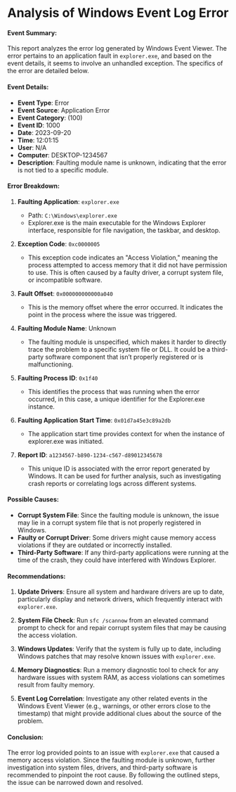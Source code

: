 # Analysis of Windows Event Log Error

#### Event Summary:
This report analyzes the error log generated by Windows Event Viewer. The error pertains to an application fault in `explorer.exe`, and based on the event details, it seems to involve an unhandled exception. The specifics of the error are detailed below.

#### Event Details:
- **Event Type**: Error
- **Event Source**: Application Error
- **Event Category**: (100)
- **Event ID**: 1000
- **Date**: 2023-09-20
- **Time**: 12:01:15
- **User**: N/A
- **Computer**: DESKTOP-1234567
- **Description**: Faulting module name is unknown, indicating that the error is not tied to a specific module.

#### Error Breakdown:
1. **Faulting Application**: `explorer.exe`
   - Path: `C:\Windows\explorer.exe`
   - Explorer.exe is the main executable for the Windows Explorer interface, responsible for file navigation, the taskbar, and desktop.

2. **Exception Code**: `0xc0000005`
   - This exception code indicates an "Access Violation," meaning the process attempted to access memory that it did not have permission to use. This is often caused by a faulty driver, a corrupt system file, or incompatible software.

3. **Fault Offset**: `0x000000000000a040`
   - This is the memory offset where the error occurred. It indicates the point in the process where the issue was triggered.

4. **Faulting Module Name**: Unknown
   - The faulting module is unspecified, which makes it harder to directly trace the problem to a specific system file or DLL. It could be a third-party software component that isn’t properly registered or is malfunctioning.

5. **Faulting Process ID**: `0x1f40`
   - This identifies the process that was running when the error occurred, in this case, a unique identifier for the Explorer.exe instance.

6. **Faulting Application Start Time**: `0x01d7a45e3c89a2db`
   - The application start time provides context for when the instance of explorer.exe was initiated.

7. **Report ID**: `a1234567-b890-1234-c567-d89012345678`
   - This unique ID is associated with the error report generated by Windows. It can be used for further analysis, such as investigating crash reports or correlating logs across different systems.

#### Possible Causes:
- **Corrupt System File**: Since the faulting module is unknown, the issue may lie in a corrupt system file that is not properly registered in Windows.
- **Faulty or Corrupt Driver**: Some drivers might cause memory access violations if they are outdated or incorrectly installed.
- **Third-Party Software**: If any third-party applications were running at the time of the crash, they could have interfered with Windows Explorer.

#### Recommendations:
1. **Update Drivers**: Ensure all system and hardware drivers are up to date, particularly display and network drivers, which frequently interact with `explorer.exe`.
   
2. **System File Check**: Run `sfc /scannow` from an elevated command prompt to check for and repair corrupt system files that may be causing the access violation.

3. **Windows Updates**: Verify that the system is fully up to date, including Windows patches that may resolve known issues with `explorer.exe`.

4. **Memory Diagnostics**: Run a memory diagnostic tool to check for any hardware issues with system RAM, as access violations can sometimes result from faulty memory.

5. **Event Log Correlation**: Investigate any other related events in the Windows Event Viewer (e.g., warnings, or other errors close to the timestamp) that might provide additional clues about the source of the problem.

#### Conclusion:
The error log provided points to an issue with `explorer.exe` that caused a memory access violation. Since the faulting module is unknown, further investigation into system files, drivers, and third-party software is recommended to pinpoint the root cause. By following the outlined steps, the issue can be narrowed down and resolved.

